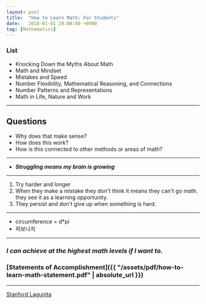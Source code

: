 ```yaml
---
layout: post
title:  "How to Learn Math: For Students"
date:   2018-01-01 20:00:00 +0900
tag: [Mathematics]
---
```


### List

- Knocking Down the Myths About Math
- Math and Mindset
- Mistakes and Speed
- Number Flexibility, Mathematical Reasoning, and Connections
- Number Patterns and Representations
- Math in Life, Nature and Work

---

## Questions

- Why does that make sense?
- How does this work?
- How is this connected to other methods or areas of math?

---

- _**Struggling means my brain is growing**_

---

1. Try harder and longer
2. When they make a mistake they don't think it means they can't go math. they see it as a learning opportunity.
3. They persist and don't give up when something is hard.

---

- circumference = d*pi
- 피보나치

---

### _I can achieve at the highest math levels if I want to._

### [Statements of Accomplishment]({{ "/assets/pdf/how-to-learn-math-statement.pdf" | absolute_url }})

---

[Stanford Lagunita](https://lagunita.stanford.edu)
